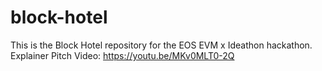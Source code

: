 # block-hotel
This is the Block Hotel repository for the EOS EVM x Ideathon hackathon. 
Explainer Pitch Video: https://youtu.be/MKv0MLT0-2Q
